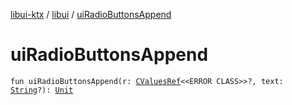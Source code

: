 [libui-ktx](../index.md) / [libui](index.md) / [uiRadioButtonsAppend](./ui-radio-buttons-append.md)

# uiRadioButtonsAppend

`fun uiRadioButtonsAppend(r: `[`CValuesRef`](../kotlinx.cinterop/-c-values-ref/index.md)`<<ERROR CLASS>>?, text: `[`String`](https://kotlinlang.org/api/latest/jvm/stdlib/kotlin/-string/index.html)`?): `[`Unit`](https://kotlinlang.org/api/latest/jvm/stdlib/kotlin/-unit/index.html)